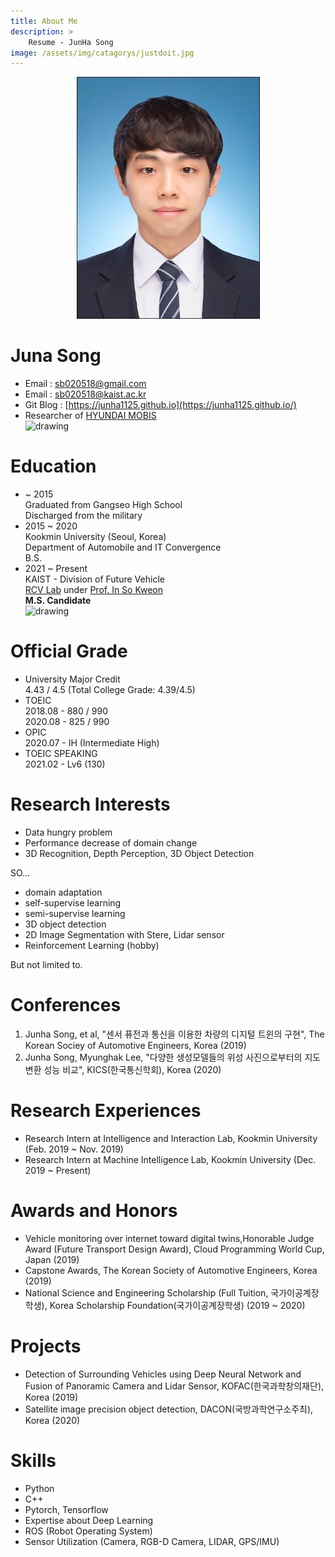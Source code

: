 ```yaml
---
title: About Me
description: > 
    Resume - JunHa Song
image: /assets/img/catagorys/justdoit.jpg
---
```



<p align="center"><img src="/assets/post_images/junha_pict.jpg" alt="img"  /></p>

# Juna Song

- Email : sb020518@gmail.com
- Email : sb020518@kaist.ac.kr
- Git Blog : [https://junha1125.github.io](https://junha1125.github.io/)  
- Researcher of [HYUNDAI MOBIS](https://www.mobis.co.kr/main/index.do)      
    <img src='https://blog.kakaocdn.net/dn/cLyq53/btqyWVrhfsx/UDMKYI8tkKXLobR2bl6QK1/img.jpg' alt='drawing' width='200'/>

 

# Education  
- ~ 2015   
    Graduated from Gangseo High School  
    Discharged from the military 
- 2015 ~ 2020   
    Kookmin University (Seoul, Korea)  
    Department of Automobile and IT Convergence  
    B.S. 
- 2021 ~ Present    
    KAIST - Division of Future Vehicle    
    [RCV Lab](http://rcv.kaist.ac.kr/) under [Prof. In So Kweon](http://rcv.kaist.ac.kr/index.php?mid=rcv_faculty)    
    **M.S. Candidate**  
    <img src='https://user-images.githubusercontent.com/46951365/94216164-aeca9a00-ff19-11ea-905e-067b3a8dc327.png' alt='drawing' width='300'/>

# Official Grade  
- University Major Credit  
    4.43 / 4.5 (Total College Grade: 4.39/4.5)   
- TOEIC     
    2018.08 - 880 / 990   
    2020.08 - 825 / 990 
- OPIC  
    2020.07 - IH (Intermediate High)
- TOEIC SPEAKING   
    2021.02 - Lv6 (130)

 

# Research Interests  
- Data hungry problem 
- Performance decrease of  domain change
- 3D Recognition, Depth Perception, 3D Object Detection  

SO...
- domain adaptation 
- self-supervise learning
- semi-supervise learning
- 3D object detection
- 2D Image Segmentation with Stere, Lidar sensor
- Reinforcement Learning (hobby)

But not limited to.

 

# Conferences 
1. Junha Song, et al, "센서 퓨전과 통신을 이용한 차량의 디지털 트윈의 구현", The Korean Sociey of Automotive Engineers, Korea (2019)  
2. Junha Song, Myunghak Lee, "다양한 생성모델들의 위성 사진으로부터의 지도 변환 성능 비교", KICS(한국통신학회), Korea (2020)  

 

# Research Experiences
- Research Intern at Intelligence and Interaction Lab, Kookmin University (Feb. 2019 ~ Nov. 2019)
- Research Intern at Machine Intelligence Lab, Kookmin University (Dec. 2019 ~ Present)

 

# Awards and Honors
- Vehicle monitoring over internet toward digital twins,Honorable Judge Award (Future Transport Design Award), Cloud Programming World Cup, Japan (2019)  
- Capstone Awards, The Korean Society of Automotive Engineers, Korea (2019)  
- National Science and Engineering Scholarship (Full Tuition, 국가이공계장학생), Korea Scholarship Foundation(국가이공계장학생) (2019 ~ 2020)  

 

# Projects

- Detection of Surrounding Vehicles using Deep Neural Network and Fusion of Panoramic Camera and Lidar Sensor, KOFAC(한국과학창의재단), Korea (2019)
- Satellite image precision object detection, DACON(국방과학연구소주최), Korea (2020)



# Skills

- Python
- C++
- Pytorch, Tensorflow
- Expertise about Deep Learning
- ROS (Robot Operating System)
- Sensor Utilization (Camera, RGB-D Camera, LIDAR, GPS/IMU)
